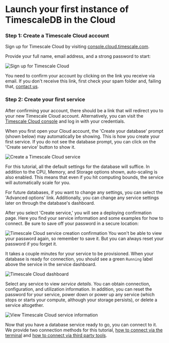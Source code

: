 # Launch your first instance of TimescaleDB in the Cloud

### Step 1: Create a Timescale Cloud account

Sign up for Timescale Cloud by visiting [console.cloud.timescale.com][cloud-signup].

Provide your full name, email address, and a strong password to start:

<img class="main-content__illustration" src="https://s3.amazonaws.com/assets.timescale.com/docs/images/tsc-signup-full.png" alt="Sign up for Timescale Cloud"/>

You need to confirm your account by clicking on the link you receive via email. If you 
don't receive this link, first check your spam folder and, failing that, [contact us][contact-timescale].

### Step 2: Create your first service

After confirming your account, there should be a link that will redirect you to your 
new Timescale Cloud account. Alternatively, you can visit the [Timescale Cloud console][cloud-console] 
and log in with your credentials.

When you first open your Cloud account, the 'Create your database' prompt (shown below) may 
automatically be showing. This is how you create your first service. If you do not 
see the database prompt, you can click on the 'Create service' button to show it. 

<img class="main-content__illustration" src="https://s3.amazonaws.com/assets.timescale.com/docs/images/tsc-createdb.png" alt="Create a Timescale Cloud service"/>

For this tutorial, all the default settings for the database will suffice. In addition 
to the CPU, Memory, and Storage options shown, auto-scaling is also enabled. This means 
that even if you hit computing bounds, the service will automatically scale for you. 

For future databases, if you want to change any settings, you can select the 'Advanced options' 
link. Additionally, you can change any service settings later on through the database's dashboard.

After you select 'Create service,' you will see a deploying confirmation page. Here 
you find your service information and some examples for how to connect. Be sure 
to save off your password in a secure location:

<img class="main-content__illustration" src="https://s3.amazonaws.com/assets.timescale.com/docs/images/tsc-build-service.png" alt="Timescale Cloud service creation confirmation"/>

<highlight type="warning">
 You won't be able to view your password again, so remember to save it. But you
 can always reset your password if you forget it.
</highlight>

It takes a couple minutes for your service to be provisioned. When your database is
ready for connection, you should see a green `Running` label above the service in the
service dashboard.

<img class="main-content__illustration" src="https://s3.amazonaws.com/assets.timescale.com/docs/images/tsc-service-dashboard.png" alt="Timescale Cloud dashboard"/>

Select any service to view *service details*. You can obtain connection,
configuration, and utilization information. In addition, you can reset the
password for your service, power down or power up any service (which stops
or starts your compute, although your storage persists), or delete
a service altogether.

<img class="main-content__illustration" src="https://s3.amazonaws.com/assets.timescale.com/docs/images/tsc-running-service.png" alt="View Timescale Cloud service information"/>

Now that you have a database service ready to go, you can connect to it. We provide two connection methods for this tutorial, [how to connect via the terminal][connect-terminal] and [how to connect via third party tools][connect-3party-tools]. 

[connect-terminal]: /getting-started/access-timescaledb/access-timescaledb-terminal/
[connect-3party-tools]: /getting-started/access-timescaledb/access-timescaledb-third-party-tools/
[cloud-signup]: https://console.cloud.timescale.com/signup
[cloud-console]: https://console.cloud.timescale.com/login
[contact-timescale]: https://www.timescale.com/contact
